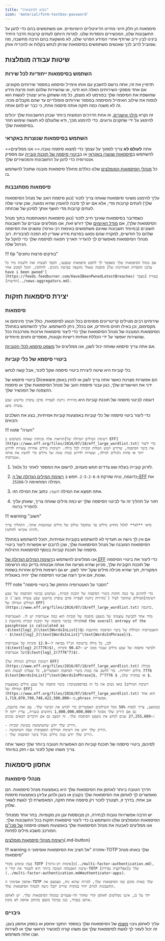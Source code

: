 ```yaml
---
title: "מבוא לסיסמאות"
icon: 'material/form-textbox-password'
---
```


סיסמאות הן חלק חיוני מחיינו הדיגיטליים היומיומיים. אנו משתמשים בהם כדי להגן על החשבונות שלנו, המכשירים והסודות שלנו. למרות היותם לעתים קרובות הדבר היחיד בינינו לבין יריב שרודף אחרי המידע הפרטי שלנו, לא מושקעת בהם הרבה מחשבה, מה שמוביל לרוב לכך שאנשים משתמשים בסיסמאות שניתן לנחש בקלות או להכריח אותן.

## שיטות עבודה מומלצות

### השתמש בסיסמאות ייחודיות לכל שירות

תדמיין את זה; אתה נרשם לחשבון עם אותו אימייל וסיסמא במספר שירותים מקוונים. אם אחד מספקי השירותים האלה הוא זדוני, או שהשירות שלהם חווה פרצת מידע שחושפת את הסיסמה שלך בפורמט לא מוצפן, כל מה ששחקן גרוע יצטרך לעשות הוא לנסות את שילוב האימייל והסיסמה במספר שירותים פופולריים עד שהם מקבלים מכה. זה לא משנה כמה חזקה אותה סיסמה אחת, כי כבר יש להם אותה.

זה נקרא [מילוי אישורים](https://en.wikipedia.org/wiki/Credential_stuffing), וזו אחת הדרכים הנפוצות ביותר שבהן החשבונות שלך יכולים להיפגע על ידי שחקנים גרועים. כדי להימנע מכך, ודא שלעולם לא תעשה שימוש חוזר בסיסמאות שלך.

### השתמש בסיסמאות שנוצרות באקראי

==אתה **לעולם לא** צריך לסמוך על עצמך כדי למצוא סיסמה טובה.== אנו ממליצים להשתמש ב[סיסמאות שנוצרו באקראי](#passwords) או ב[ביטויי סיסמה של תוכנת קובייה](#diceware-passphrases) עם מספיק אנטרופיה כדי להגן על החשבונות והמכשירים שלך.

כל [מנהלי הסיסמאות המומלצים](../passwords.md) שלנו כוללים מחולל סיסמאות מובנה שתוכל להשתמש בו.

### סיסמאות מסתובבות

עליך להימנע משינוי סיסמאות שאתה צריך לזכור (כגון סיסמת האב של מנהל הסיסמאות שלך) לעתים קרובות מדי, אלא אם יש לך סיבה להאמין שהיא נפגעה, שכן שינוי שלה לעתים קרובות מדי חושף אותך לסיכון של שכחתה.

כשמדובר בסיסמאות שאינך חייב לזכור (כגון סיסמאות המאוחסנות בתוך מנהל הסיסמאות שלך), אם [מודל האיומים](threat-modeling.md) שלך דורש זאת, אנו ממליצים עוברים על חשבונות חשובים (במיוחד חשבונות שאינם משתמשים באימות רב-גורמי) ומשנים את הסיסמה שלהם כל חודשיים, למקרה שהם נפגעו בפרצת מידע שעדיין לא הפכה לציבורית. רוב מנהלי הסיסמאות מאפשרים לך להגדיר תאריך תפוגה לסיסמה שלך כדי להקל על הניהול שלה.

!!! tip "בודקים פרצות נתונים"

    אם מנהל הסיסמאות שלך מאפשר לך לחפש סיסמאות שנפגעו, הקפד לעשות זאת ולשנות מיד כל סיסמה שאולי נחשפה בפרצת נתונים. לחלופין, תוכל לעקוב אחר [עדכון ההפרות האחרונות של have i been pwned'](https://feeds.feedburner.com/HaveIBeenPwnedLatestBreaches) בעזרת [מצבר חדשות](../news-aggregators.md).

## יצירת סיסמאות חזקות

### סיסמאות

שירותים רבים מטילים קריטריונים מסוימים בכל הנוגע לסיסמאות, כולל אורך מינימום או מקסימום, וכן באילו תווים מיוחדים, אם בכלל, ניתן להשתמש. עליך להשתמש במחולל הסיסמאות המובנה של מנהל הסיסמאות שלך כדי ליצור סיסמאות ארוכות ומורכבות ככל שהשירות יאפשר על ידי הכללת אותיות רישיות וקטנות, מספרים ותווים מיוחדים.

אם אתה צריך סיסמא שאתה יכול לשנן, אנו ממליצים על [משפט סיסמא לכלי הקוביות](#diceware-passphrases).

### ביטויי סיסמא של כלי קוביות

כלי קוביות היא שיטה ליצירת ביטויי סיסמה שקל לזכור, אבל קשה לנחש.

ביטויי סיסמא של Diceware הם אפשרות מצוינת כאשר אתה צריך לשנן או להזין באופן ידני את האישורים שלך, כגון עבור סיסמת האב של מנהל הסיסמאות שלך או סיסמת ההצפנה של המכשיר שלך.

דוגמה לביטוי סיסמה של תוכנת קוביות היא `מהירות ניתנת לצפייה סרבן עיפרון מרוטש שבע עשרה מוצג`.

כדי ליצור ביטוי סיסמה של כלי קוביות באמצעות קוביות אמיתיות, בצע את השלבים הבאים:

!!! note "הערה"

    הוראות אלה מניחות שאתה משתמש ב[רשימת המילים הגדולה של EFF](https://www.eff.org/files/2016/07/18/eff_large_wordlist.txt) כדי ליצור את ביטוי הסיסמה, שדורש חמש הטלות קוביות לכל מילה. רשימות מילים אחרות עשויות לדרוש יותר או פחות גלגולים למילה, ועשויות לדרוש כמות שונה של מילים כדי להשיג את אותה אנטרופיה.

1. לזרוק קובייה בעלת שש צדדים חמש פעמים, לרשום את המספר לאחר כל גלגול.

2. כדוגמה, נניח שזרקת `2-5-2-6-6`. חפש ב [רשימת המילים הגדולה של ה-EFF](https://www.eff.org/files/2016/07/18/eff_large_wordlist.txt) את המילה המתאימה ל-`25266`.

3. אתה תמצא את המילה `להצפין`. כתוב את המילה הזו.

4. חזור על תהליך זה עד לביטוי הסיסמה שלך יש כמה מילים שאתה צריך, שאותן עליך להפריד ברווח.

!!! warning "חשוב"

    כדאי **לא** לגלגל מחדש מילים עד שתקבל שילוב של מילים שמושכות אותך. התהליך צריך להיות אקראי לחלוטין.

אם אין לך גישה או תעדיף לא להשתמש בקוביות אמיתיות, תוכל להשתמש במחולל הסיסמאות המובנה של מנהל הסיסמאות שלך, שכן לרובם יש אפשרות ליצור ביטויי סיסמה של תוכנת קוביות בנוסף לסיסמאות הרגילות.

אנו ממליצים להשתמש ב[רשימת המילים הגדולה של EFF](https://www.eff.org/files/2016/07/18/eff_large_wordlist.txt) כדי ליצור את ביטויי הסיסמה של תוכנת הקוביות שלך, מכיוון שהיא מציעה את אותה אבטחה בדיוק כמו הרשימה המקורית, תוך שהיא מכילה מילים שקל יותר לשנן. יש גם רשימות מילים אחרות בשפות שונות, אם אינך רוצה שביטוי הסיסמה שלך יהיה באנגלית.

??? note "הסבר על האנטרופיה והחוזק של ביטויי סיסמה"

    כדי להדגים עד כמה חזקות ביטויי הסיסמה של תוכנת קוביות, נשתמש בביטוי הסיסמה של שבע המילים שהוזכר לעיל (`מהירות ניתנת לצפייה סרבן עיפרון מרוטש שבע עשרה מוצג`) וב[רשימת המילים הגדולה של EFF](https://www.eff.org/files/2016/07/18/eff_large_wordlist.txt) כדוגמה.
    
    מדד אחד לקביעת עוצמתו של משפט סיסמה של קוביות הוא כמה אנטרופיה יש לו. האנטרופיה למילה בביטוי סיסמה של תוכנת קוביות מחושבת כnd the overall entropy of the passphrase is calculated as -$\text{log}_2(\text{WordsInList})$והאנטרופיה הכוללת של ביטוי הסיסמה מחושבת כ - $\text{log}_2(\text{WordsInList}^\text{WordsInPhrase})$.
    
    לכן, כל מילה ברשימה הנ"ל מביאה ל-~12.9 סיביות של אנטרופיה ($\text{log}_2(7776)$), ולביטוי סיסמה של שבע מילים שנגזר ממנו יש ~90.47 סיביות של אנטרופיה($\text{log}_2(7776^7)$).
    
    [רשימת המילים הגדולה של EFF](https://www.eff.org/files/2016/07/18/eff_large_wordlist.txt) מכילה 7776 מילים ייחודיות. כדי לחשב את כמות ביטויי הסיסמה האפשריים, כל שעלינו לעשות הוא $\text{WordsInList}^\text{WordsInPhrase}$, או במקרה שלנו, $ 7776^7 $.
    
    בואו נשים את כל זה בפרספקטיבה: ביטוי סיסמה של שבע מילים באמצעות [רשימת המילים הגדולה של EFF](https://www.eff.org/files/2016/07/18/eff_large_wordlist.txt) הוא אחד מ-~1,719,070,799,748,422,500,000,phrass אפשריות.
    
    בממוצע, צריך לנסות 50% מכל השילובים האפשריים כדי לנחש את הביטוי שלך. עם זאת בחשבון, גם אם היריב שלך מסוגל ל-1,000,000,000,000 ניחושים בשנייה, עדיין ייקח לו ~27,255,689 שנים לנחש את משפט הסיסמה שלך. זה המצב גם אם הדברים הבאים נכונים:

    - היריב שלך יודע שהשתמשת בשיטת קוביות.
    - היריב שלך יודע את רשימת המילים הספציפית שבה השתמשת.
    - היריב שלך יודע כמה מילים מכיל ביטוי הסיסמה שלך.

לסיכום, ביטויי סיסמה של תוכנת קוביות הם האפשרות הטובה ביותר שלך כאשר אתה צריך משהו שקל לזכור גם *ו* חזק במיוחד.

## אחסון סיסמאות

### מנהלי סיסמאות

הדרך הטובה ביותר לאחסן את הסיסמאות שלך היא באמצעות מנהל סיסמאות. הם מאפשרים לך לאחסן את הסיסמאות שלך בקובץ או בענן ולהגן עליהן באמצעות סיסמת אב אחת. בדרך זו, תצטרך לזכור רק סיסמה אחת חזקה, המאפשרת לך לגשת לשאר שלהן.

יש הרבה אפשרויות טובות לבחירה, הן מבוססות ענן והן מקומיות. בחר אחד ממנהלי הסיסמאות המומלצים שלנו והשתמש בו כדי ליצור סיסמאות חזקות בכל החשבונות שלך. אנו ממליצים לאבטח את מנהל הסיסמאות שלך באמצעות משפט סיסמה [של סכו"ם](#diceware-passphrases) המורכב משבע מילים לפחות.

[רשימת מנהלי סיסמאות מומלצים](../passwords.md ""){.md-button}

!!! warning אזהרה "אל תציב את הסיסמאות ואסימוני ה-TOTP שלך באותו מנהל סיסמאות"

    בעת שימוש בקודי TOTP כ[אימות רב-גורמי](../multi-factor-authentication.md), שיטת האבטחה הטובה ביותר היא לשמור את קודי ה-TOTP שלך ב[אפליקציה נפרדת](../multi-factor-authentication.md#authenticator-apps).
    
    אחסון אסימוני ה-TOTP שלך באותו מקום כמו הסיסמאות שלך, למרות שהוא נוח, מצמצם את החשבונות לגורם יחיד במקרה שיריב יקבל גישה למנהל הסיסמאות שלך.
    
    יתר על כן, איננו ממליצים לאחסן קודי שחזור חד-פעמיים במנהל הסיסמאות שלך. יש לאחסן אותם בנפרד, כגון במיכל מוצפן בהתקן אחסון לא מקוון.

### גיבויים

עליך לאחסן גיבוי [מוצפן](../encryption.md) של הסיסמאות שלך במספר התקני אחסון או בספק אחסון בענן. זה יכול לעזור לך לגשת לסיסמאות שלך אם משהו קורה למכשיר הראשי שלך או לשירות שבו אתה משתמש.
